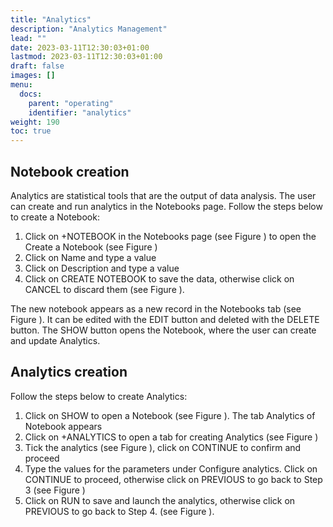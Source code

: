 ```yaml
---
title: "Analytics"
description: "Analytics Management"
lead: ""
date: 2023-03-11T12:30:03+01:00
lastmod: 2023-03-11T12:30:03+01:00
draft: false
images: []
menu:
  docs:
    parent: "operating"
    identifier: "analytics"
weight: 190
toc: true
---
```


## Notebook creation

Analytics are statistical tools that are the output of data analysis. The user can create and run analytics in the Notebooks page. Follow the steps below to create a Notebook:
1.	Click on +NOTEBOOK in the Notebooks page (see Figure ) to open the Create a Notebook (see Figure )
2.	Click on Name and type a value 
3.	Click on Description and type a value 
4.	Click on CREATE NOTEBOOK to save the data, otherwise click on CANCEL to discard them (see Figure ).

The new notebook appears as a new record in the Notebooks tab (see Figure ). It can be edited with the EDIT button and deleted with the DELETE button. The SHOW button opens the Notebook, where the user can create and update Analytics.


## Analytics creation

Follow the steps below to create Analytics:

1.	Click on SHOW to open a Notebook (see Figure ). The tab Analytics of Notebook appears 
2.	Click on +ANALYTICS to open a tab for creating Analytics (see Figure )
3.	Tick the analytics (see Figure ), click on CONTINUE to confirm and proceed
4.	Type the values for the parameters under Configure analytics. Click on CONTINUE to proceed, otherwise click on PREVIOUS to go back to Step 3 (see Figure )
5.	Click on RUN to save and launch the analytics, otherwise click on PREVIOUS to go back to Step 4. (see Figure ).


